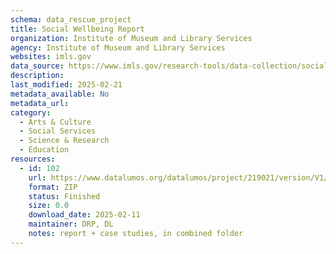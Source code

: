 ```yaml
---
schema: data_rescue_project 
title: Social Wellbeing Report
organization: Institute of Museum and Library Services
agency: Institute of Museum and Library Services
websites: imls.gov
data_source: https://www.imls.gov/research-tools/data-collection/social-wellbeing-report
description: 
last_modified: 2025-02-21
metadata_available: No
metadata_url: 
category:
  - Arts & Culture 
  - Social Services 
  - Science & Research 
  - Education 
resources:
  - id: 102
    url: https://www.datalumos.org/datalumos/project/219021/version/V1/view
    format: ZIP
    status: Finished
    size: 0.0
    download_date: 2025-02-11
    maintainer: DRP, DL
    notes: report + case studies, in combined folder
---
```

